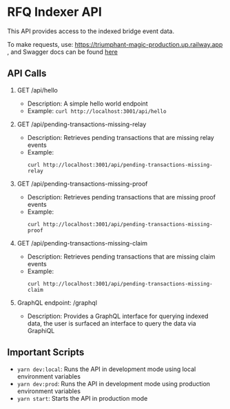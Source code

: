 # RFQ Indexer API

This API provides access to the indexed bridge event data.

To make requests, use:  https://triumphant-magic-production.up.railway.app , and Swagger docs can be found [here](https://triumphant-magic-production.up.railway.app/api-docs)

## API Calls

1. GET /api/hello
   - Description: A simple hello world endpoint
   - Example: `curl http://localhost:3001/api/hello`

2. GET /api/pending-transactions-missing-relay
   - Description: Retrieves pending transactions that are missing relay events
   - Example:
     ```
     curl http://localhost:3001/api/pending-transactions-missing-relay
     ```

3. GET /api/pending-transactions-missing-proof
   - Description: Retrieves pending transactions that are missing proof events
   - Example:
     ```
     curl http://localhost:3001/api/pending-transactions-missing-proof
     ```

4. GET /api/pending-transactions-missing-claim
   - Description: Retrieves pending transactions that are missing claim events
   - Example:
     ```
     curl http://localhost:3001/api/pending-transactions-missing-claim
     ```

5. GraphQL endpoint: /graphql
   - Description: Provides a GraphQL interface for querying indexed data, the user is surfaced an interface to query the data via GraphiQL

## Important Scripts

- `yarn dev:local`: Runs the API in development mode using local environment variables
- `yarn dev:prod`: Runs the API in development mode using production environment variables
- `yarn start`: Starts the API in production mode

